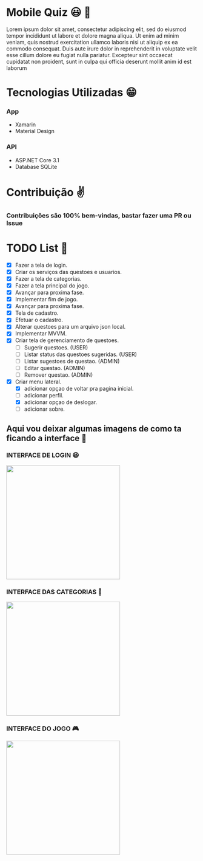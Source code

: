 # Mobile Quiz 😃 👾
Lorem ipsum dolor sit amet, consectetur adipiscing elit, sed do eiusmod tempor incididunt ut labore et dolore magna aliqua. Ut enim ad minim veniam, quis nostrud exercitation ullamco laboris nisi ut aliquip ex ea commodo consequat. Duis aute irure dolor in reprehenderit in voluptate velit esse cillum dolore eu fugiat nulla pariatur. Excepteur sint occaecat cupidatat non proident, sunt in culpa qui officia deserunt mollit anim id est laborum


# Tecnologias Utilizadas 😁
### App
- Xamarin
- Material Design
### API
- ASP.NET Core 3.1
- Database SQLite

# Contribuição ✌️

### Contribuições são 100% bem-vindas, bastar fazer uma PR ou Issue

# TODO List 🚀


- [x] Fazer a tela de login.
- [x] Criar os serviços das questoes e usuarios.
- [x] Fazer a tela de categorias.
- [x] Fazer a tela principal do jogo.
- [x] Avançar para proxima fase.
- [x] Implementar fim de jogo.
- [x] Avançar para proxima fase.
- [x] Tela de cadastro.
- [x] Efetuar o cadastro.
- [x] Alterar questoes para um arquivo json local.
- [x] Implementar MVVM.
- [x] Criar tela de gerenciamento de questoes.
  - [ ] Sugerir questoes. (USER)
  - [ ] Listar status das questoes sugeridas. (USER)
  - [ ] Listar sugestoes de questao. (ADMIN)
  - [ ] Editar questao. (ADMIN)
  - [ ] Remover questao. (ADMIN)
- [x] Criar menu lateral.
  - [x] adicionar opçao de voltar pra pagina inicial.
  - [ ] adicionar perfil.
  - [x] adicionar opçao de deslogar.
  - [ ] adicionar sobre.

## Aqui vou deixar algumas imagens de como ta ficando a interface :running:

### INTERFACE DE LOGIN 😆

<img src="https://user-images.githubusercontent.com/40467826/71303598-a39a7a80-2399-11ea-918c-27f780c90802.png" width=300px>

### INTERFACE DAS CATEGORIAS 🎲

<img src="https://user-images.githubusercontent.com/40467826/71303603-d2b0ec00-2399-11ea-9230-d4acbcdd4d3b.png" width=300px>

### INTERFACE DO JOGO 🎮

<img src="https://user-images.githubusercontent.com/40467826/71702642-74c7cf80-2daf-11ea-96e4-7f6571707970.png" width=300px>

